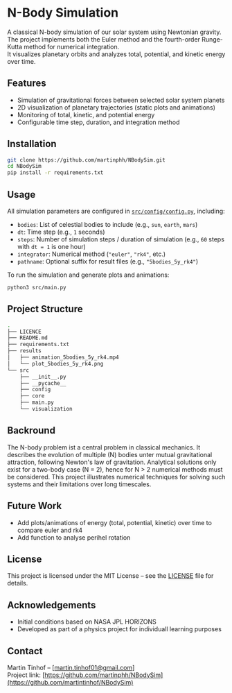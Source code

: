 # N-Body Simulation

A classical N-body simulation of our solar system using Newtonian gravity.  
The project implements both the Euler method and the fourth-order Runge-Kutta method for numerical integration.  
It visualizes planetary orbits and analyzes total, potential, and kinetic energy over time.

## Features

- Simulation of gravitational forces between selected solar system planets
- 2D visualization of planetary trajectories (static plots and animations)
- Monitoring of total, kinetic, and potential energy
- Configurable time step, duration, and integration method

## Installation

```bash
git clone https://github.com/martinphh/NBodySim.git
cd NBodySim
pip install -r requirements.txt
```

## Usage

All simulation parameters are configured in [`src/config/config.py`](src/config/config.py), including:

- `bodies`: List of celestial bodies to include (e.g., `sun`, `earth`, `mars`)
- `dt`: Time step (e.g., `1` seconds)
- `steps`: Number of simulation steps / duration of simulation (e.g., `60` steps with `dt = 1` is one hour)
- `integrator`: Numerical method (`"euler"`, `"rk4"`, etc.)
- `pathname`: Optional suffix for result files (e.g., `"5bodies_5y_rk4"`)

To run the simulation and generate plots and animations:

```bash
python3 src/main.py
```

## Project Structure

```bash
.
├── LICENCE
├── README.md
├── requirements.txt
├── results
│   ├── animation_5bodies_5y_rk4.mp4
│   └── plot_5bodies_5y_rk4.png
└── src
    ├── __init__.py
    ├── __pycache__
    ├── config
    ├── core
    ├── main.py
    └── visualization
```

## Backround

The N-body problem ist a central problem in classical mechanics. It describes the evolution of multiple (N) bodies unter mutual gravitational attraction, following Newton's law of gravitation. Analytical solutions only exist for a two-body case (N = 2), hence for N > 2 numerical methods must be considered. This project illustrates numerical techniques for solving such systems and their limitations over long timescales.


## Future Work
- Add plots/animations of energy (total, potential, kinetic) over time to compare euler and rk4
- Add function to analyse perihel rotation

## License

This project is licensed under the MIT License – see the [LICENSE](LICENSE) file for details.

## Acknowledgements

- Initial conditions based on NASA JPL HORIZONS
- Developed as part of a physics project for individuall learning purposes

## Contact

Martin Tinhof – [martin.tinhof01@gmail.com]  
Project link: [https://github.com/martinphh/NBodySim](https://github.com/martintinhof/NBodySim)


